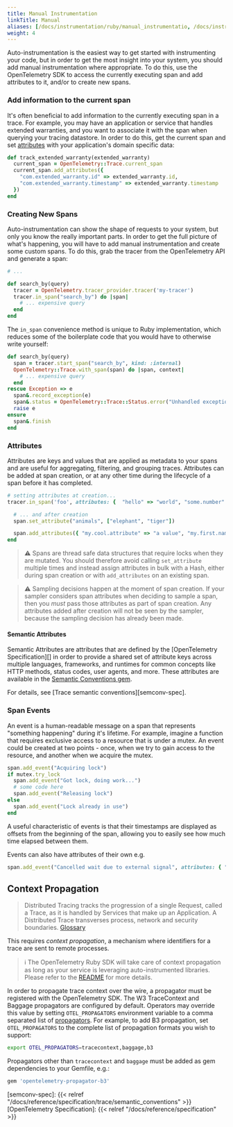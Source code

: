 ```yaml
---
title: Manual Instrumentation
linkTitle: Manual
aliases: [/docs/instrumentation/ruby/manual_instrumentatio, /docs/instrumentation/ruby/events, /docs/instrumentation/ruby/context-propagation]
weight: 4
---
```


Auto-instrumentation is the easiest way to get started with instrumenting your code, but in order to get the most insight into your system, you should add manual instrumentation where appropriate.
To do this, use the OpenTelemetry SDK to access the currently executing span and add attributes to it, and/or to create new spans.

### Add information to the current span

It's often beneficial to add information to the currently executing span in a trace.
For example, you may have an application or service that handles extended warranties, and you want to associate it with the span when querying your tracing datastore.
In order to do this, get the current span and set [attributes](#attributes) with your application's domain specific data:

```ruby
def track_extended_warranty(extended_warranty)
  current_span = OpenTelemetry::Trace.current_span
  current_span.add_attributes({
    "com.extended_warranty.id" => extended_warranty.id,
    "com.extended_warranty.timestamp" => extended_warranty.timestamp
  })
end
```

### Creating New Spans

Auto-instrumentation can show the shape of requests to your system, but only you know the really important parts.
In order to get the full picture of what's happening, you will have to add manual instrumentation and create some custom spans.
To do this, grab the tracer from the OpenTelemetry API and generate a span:

```ruby
# ...

def search_by(query)
  tracer = OpenTelemetry.tracer_provider.tracer('my-tracer')
  tracer.in_span("search_by") do |span|
    # ... expensive query
  end
end
```

The `in_span` convenience method is unique to Ruby implementation, which reduces some of the boilerplate code that you would have to otherwise write yourself:

```ruby
def search_by(query)
  span = tracer.start_span("search_by", kind: :internal)
  OpenTelemetry::Trace.with_span(span) do |span, context|
    # ... expensive query
  end
rescue Exception => e
  span&.record_exception(e)
  span&.status = OpenTelemetry::Trace::Status.error("Unhandled exception of type: #{e.class}")
  raise e
ensure
  span&.finish
end
```

### Attributes

Attributes are keys and values that are applied as metadata to your spans and are useful for aggregating, filtering, and grouping traces. Attributes can be added at span creation, or at any other time during the lifecycle of a span before it has completed.

```ruby
# setting attributes at creation...
tracer.in_span('foo', attributes: {  "hello" => "world", "some.number" => 1024, "tags" => [ "bugs", "won't fix" ] }, kind: :internal) do |span|

  # ... and after creation
  span.set_attribute("animals", ["elephant", "tiger"])

  span.add_attributes({ "my.cool.attribute" => "a value", "my.first.name" => "Oscar" })
end
```

> &#9888; Spans are thread safe data structures that require locks when they are mutated.
> You should therefore avoid calling `set_attribute` multiple times and instead assign attributes in bulk with a Hash, either during span creation or with `add_attributes` on an existing span.

> &#9888; Sampling decisions happen at the moment of span creation.
> If your sampler considers span attributes when deciding to sample a span, then you _must_ pass those attributes as part of span creation. Any attributes added after creation will not be seen by the sampler, because the sampling decision has already been made.

#### Semantic Attributes

Semantic Attributes are attributes that are defined by the [OpenTelemetry Specification][] in order to provide a shared set of attribute keys across multiple languages, frameworks, and runtimes for common concepts like HTTP methods, status codes, user agents, and more. These attributes are available in the [Semantic Conventions gem][semconv-gem].

For details, see [Trace semantic conventions][semconv-spec].

### Span Events

An event is a human-readable message on a span that represents "something happening" during it's lifetime. For example, imagine a function that requires exclusive access to a resource that is under a mutex. An event could be created at two points - once, when we try to gain access to the resource, and another when we acquire the mutex.

```ruby
span.add_event("Acquiring lock")
if mutex.try_lock
  span.add_event("Got lock, doing work...")
  # some code here
  span.add_event("Releasing lock")
else
  span.add_event("Lock already in use")
end
```

A useful characteristic of events is that their timestamps are displayed as offsets from the beginning of the span, allowing you to easily see how much time elapsed between them.

Events can also have attributes of their own e.g.

```ruby
span.add_event("Cancelled wait due to external signal", attributes: { "pid" => 4328, "signal" => "SIGHUP" })
```

## Context Propagation

> Distributed Tracing tracks the progression of a single Request, called a Trace, as it is handled by Services that make up an Application. A Distributed Trace transverses process, network and security boundaries. [Glossary][]

This requires _context propagation_, a mechanism where identifiers for a trace are sent to remote processes.

> &#8505; The OpenTelemetry Ruby SDK will take care of context propagation as long as your service is leveraging auto-instrumented libraries. Please refer to the [README][auto-instrumentation] for more details.

In order to propagate trace context over the wire, a propagator must be registered with the OpenTelemetry SDK.
The W3 TraceContext and Baggage propagators are configured by default.
Operators may override this value by setting `OTEL_PROPAGATORS` environment variable to a comma separated list of [propagators][propagators].
For example, to add B3 propagation, set `OTEL_PROPAGATORS` to the complete list of propagation formats you wish to support:

```sh
export OTEL_PROPAGATORS=tracecontext,baggage,b3
```

Propagators other than `tracecontext` and `baggage` must be added as gem dependencies to your Gemfile, e.g.:

```ruby
gem 'opentelemetry-propagator-b3'
```

[glossary]: /docs/concepts/glossary/
[propagators]: https://github.com/open-telemetry/opentelemetry-ruby/tree/main/propagator
[auto-instrumentation]: https://github.com/open-telemetry/opentelemetry-ruby-contrib/tree/main/instrumentation
[semconv-gem]: https://github.com/open-telemetry/opentelemetry-ruby/tree/main/semantic_conventions
[semconv-spec]: {{< relref "/docs/reference/specification/trace/semantic_conventions" >}}
[OpenTelemetry Specification]: {{< relref "/docs/reference/specification" >}}
